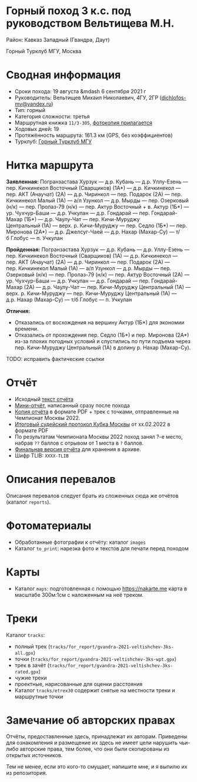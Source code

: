# Горный поход 3 к.с. под руководством Вельтищева М.Н.

Район: Кавказ Западный (Гвандра, Даут)

Горный Турклуб МГУ, Москва

# Сводная информация

- Сроки похода: 19 августа&nbsp;&mdash 6 сентября 2021 г
- Руководитель: Вельтищев Михаил Николаевич, 4ГУ, 2ГР (dichlofos-mv@yandex.ru)
- Тип: горный
- Категория сложности: третья
- Маршрутная книжка `11/3-305`, [фотокопия прилагается](https://disk.yandex.ru/d/pchHcv---vz11Q)
- Ходовых дней: 19
- Протяжённость маршрута: 161.3 км (GPS, без коэффициентов)
- Турклуб: [Горный Турклуб МГУ](https://www.geolink-group.com/tourclub)

# Нитка маршрута

**Заявленная:**
Погранзастава Хурзук — д.р.&nbsp;Кубань — д.р.&nbsp;Уллу-Езень —
пер. Кичкинекол Восточный (Сварщиков) (1А\*)&nbsp;—
д.р.&nbsp;Кичкинекол — пер. АКТ (Ачаучат) (2А) — д.р. Чиринкол&nbsp;—
пер. Подарок (2А) — пер. Кичкинекол Малый (1А) — а/л&nbsp;Узункол&nbsp;—
д.р.&nbsp;Мырды — пер. Озерковый (н/к) — пер. Пролаз-79 (н/к) —
пер. Актур Восточный + в. Актур (1Б\*) — ур. Чухчур-Баши&nbsp;—
д.р.&nbsp;Учкулан — д.р. Гондарай — пер. Гондарай-Махар (1Б\*)&nbsp;—
д.р. Чаулу-Чат — пер. Кичи-Муруджу Центральный&nbsp;(1А)&nbsp;—
верх.&nbsp;р.&nbsp;Кичи-Муруджу — пер. Седло (1Б\*) — пер. Миронова (2А\*)&nbsp;—
д.р. Джелсуг-Чаей — д.р. Нахар (Махар-Су) — т/б&nbsp;Глобус&nbsp;— п. Учкулан

**Пройденная:**
Погранзастава Хурзук&nbsp;— д.р. Кубань — д.р. Уллу-Езень —
пер.&nbsp;Кичкинекол Восточный (Сварщиков)&nbsp;(1А)&nbsp;—
д.р.&nbsp;Кичкинекол&nbsp;— пер.&nbsp;АКТ (Ачаучат)&nbsp;(2А)&nbsp;—
д.р.&nbsp;Чиринкол&nbsp;— пер.&nbsp;Подарок&nbsp;(2А)&nbsp;—
пер.&nbsp;Кичкинекол Малый&nbsp;(1А)&nbsp;—
а/л&nbsp;Узункол — д.р.&nbsp;Мырды — пер. Озерковый (н/к)&nbsp;—
пер.&nbsp;Пролаз-79&nbsp;(н/к)&nbsp;— пер.&nbsp;Актур Восточный&nbsp;(2А)&nbsp;—
ур.&nbsp;Чухчур-Баши&nbsp;— д.р.&nbsp;Учкулан — д.р.&nbsp;Гондарай&nbsp;—
пер. Гондарай-Махар&nbsp;(2А) — д.р. Чаулу-Чат&nbsp;—
пер. Кичи-Муруджу Центральный&nbsp;(1А)&nbsp;—
верх.&nbsp;р.&nbsp;Кичи-Муруджу — пер. Кичи-Муруджу Центральный&nbsp;(1А)&nbsp;—
д.р.&nbsp;Нахар (Махар-Су)&nbsp;— т/б&nbsp;Глобус&nbsp;— п.&nbsp;Учкулан

**Отличия:**

- Отказались от восхождения на вершину Актур (1Б\*) для экономии времени.
- Отказались от прохождения пер. Седло (1Б\*) и пер. Миронова (2А\*)
из-за плохих погодных условий и спустились по пути подъема через пер.
Кичи-Муруджу Центральный&nbsp;(1А) в долину р. Нахар (Махар-Су).

TODO: исправить фактические ссылки


# Отчёт
- Исходный [текст отчёта](xhttps://github.com/dichlofos/dzhantugan-2020/blob/master/report_dzhantugan_2020.md)
- [Мини-отчёт](https://github.com/dichlofos/gvandra-2021/blob/master/mini_report_gvandra_2021.md), написанный сразу после похода
- [Копия отчёта](https://disk.yandex.ru/d/pchHcv---vz11Q) в формате PDF + трек с точками, отправленные на Чемпионат Москвы 2022.
- [Итоговый судейский протокол Кубка Москвы](xhttps://fst-otm.net/file/rezult/marshrut/km2021/km2021_gory_2ks_f7.pdf) от xx.02.2022 в формате PDF
- По результатам Чемпионата Москвы 2022 поход занял ?-е место, набрав `??` баллов с отрывом от 1 места в `?` баллов.
- [Финальная версия отчёта](https://disk.yandex.ru/d/kCn6YyCqb8mZug) для хранения в архиве.
- Шифр TLIB: `XXXX-TLIB`

# Описания перевалов

Описания перевалов следует брать из сложенных сюда же отчётов (каталог `reports`).

# Фотоматериалы
- Обработанные фотографии к отчёту: каталог `images`
- Каталог `to_print`: нарезка фото и текстов для печати перед походом

# Карты
- Каталог `maps`: подготовленная с помощью https://nakarte.me карта в масштабе 300м:1см с наложенным на неё треком.

# Треки

Каталог `tracks`:
- полный трек (`tracks/for_report/gvandra-2021-veltishchev-3ks-all.gpx`)
- точки (`tracks/for_report/gvandra-2021-veltishchev-3ks-wpt.gpx`)
- трек в зачёт (`tracks/for_report/gvandra-2021-veltishchev-3ks-rated.gpx`)
- чужие треки
- проектные, нарисованные для оценки расстояния
- Каталог `tracks/etrex30` содержит снятые на местности треки и маршрутные точки

# Замечание об авторских правах

Отчёты, предоставленные здесь, принадлежат их авторам. Приведены для ознакомления
и размещение их здесь не имеет цели нарушить чьи-либо авторские права, тем более,
что они были скопированы из открытых источников.

Тем не менее, если это кого-то смущает, напишите мне, и я выпилю их из репозитория.
